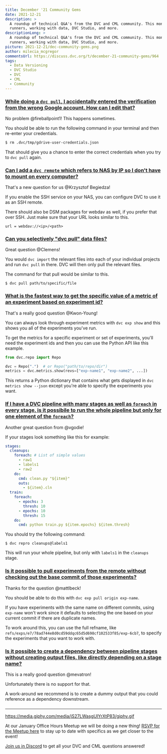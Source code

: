```yaml
---
title: December '21 Community Gems
date: 2021-12-21
description: >
  A roundup of technical Q&A's from the DVC and CML community. This month: CML
  runners, working with data, DVC Studio, and more.
descriptionLong: >
  A roundup of technical Q&A's from the DVC and CML community. This month: CML
  runners, working with data, DVC Studio, and more.
picture: 2021-12-21/dec-community-gems.png
author: milecia_mcgregor
commentsUrl: https://discuss.dvc.org/t/december-21-community-gems/964
tags:
  - Data Versioning
  - DVC Studio
  - DVC
  - CML
  - Community
---
```


### [While doing a `dvc pull`, I accidentally entered the verification from the wrong Google account. How can I edit that?](https://discord.com/channels/485586884165107732/563406153334128681/908437162150739978)

No problem @fireballpoint1! This happens sometimes.

You should be able to run the following command in your terminal and then
re-enter your credentials.

```bash
$ rm .dvc/tmp/gdrive-user-credentials.json
```

That should give you a chance to enter the correct credentials when you try to
`dvc pull` again.

### [Can I add a `dvc remote` which refers to NAS by IP so I don't have to mount on every computer?](https://discord.com/channels/485586884165107732/563406153334128681/912667503283564544)

That's a new question for us @Krzysztof Begiedza!

If you enable the SSH service on your NAS, you can configure DVC to use it as an
SSH remote.

There should also be DSM packages for webdav as well, if you prefer that over
SSH. Just make sure that your URL looks similar to this.

```dvc
url = webdav://<ip>/<path>
```

### [Can you selectively "dvc pull" data files?](https://discord.com/channels/485586884165107732/563406153334128681/913713923667148850)

Great question @Clemens!

You would `dvc import` the relevant files into each of your individual projects
and run `dvc pull` in there. DVC will then only pull the relevant files.

The command for that pull would be similar to this.

```dvc
$ dvc pull path/to/specific/file
```

### [What is the fastest way to get the specific value of a metric of an experiment based on experiment id?](https://discord.com/channels/485586884165107732/563406153334128681/916328260856590346)

That's a really good question @Kwon-Young!

You can always look through experiment metrics with `dvc exp show` and this
shows you all of the experiments you've run.

To get the metrics for a specific experiment or set of experiments, you'll need
the experiment ids and then you can use the Python API like this example.

```python
from dvc.repo import Repo

dvc = Repo(".")  # or Repo("path/to/repo/dir")
metrics = dvc.metrics.show(revs=["exp-name1", "exp-name2", ...])
```

This returns a Python dictionary that contains what gets displayed in
`dvc metrics show --json` except you're able to specify the experiments you
want.

### [If I have a DVC pipeline with many stages as well as `foreach` in every stage, is it possibile to run the whole pipeline but only for one element of the `foreach`?](https://discord.com/channels/485586884165107732/563406153334128681/915986804577026088)

Another great question from @vgodie!

If your stages look something like this for example:

```yaml
stages:
  cleanups:
    foreach: # List of simple values
      - raw1
      - labels1
      - raw2
    do:
      cmd: clean.py "${item}"
      outs:
        - ${item}.cln
  train:
    foreach:
      - epochs: 3
        thresh: 10
      - epochs: 10
        thresh: 15
    do:
      cmd: python train.py ${item.epochs} ${item.thresh}
```

You should try the following command:

```dvc
$ dvc repro cleanups@labels1
```

This will run your whole pipeline, but only with `labels1` in the `cleanups`
stage.

### [Is it possible to pull experiments from the remote without checking out the base commit of those experiments?](https://discord.com/channels/485586884165107732/485596304961962003/910481311905505290)

Thanks for the question @mattlbeck!

You should be able to do this with `dvc exp pull origin exp-name`.

If you have experiments with the same name on different commits, using
`exp-name` won't work since it defaults to selecting the one based on your
current commit if there are duplicate names.

To work around this, you can use the full refname, like
`refs/exps/e7/78ad744e8d0cd59ddqc65d5d698cf102533f85/exp-6cb7`, to specify the
experiments that you want to work with.

### [Is it possible to create a dependency between pipeline stages without creating output files, like directly depending on a stage name?](https://discord.com/channels/485586884165107732/485596304961962003/912827234849529856)

This is a really good question @mevatron!

Unfortunately there is no support for that.

A work-around we recommend is to create a dummy output that you could reference
as a dependency downstream.

### []()

---

https://media.giphy.com/media/jS27LWasgUIYrXtP83/giphy.gif

At our January Office Hours Meetup we will be doing a new thing!
[RSVP for the Meetup here]() to stay up to date with specifics as we get closer
to the event!

[Join us in Discord](https://discord.com/invite/dvwXA2N) to get all your DVC and
CML questions answered!
